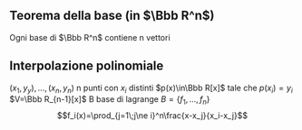 ## Teorema della base (in $\Bbb R^n$)
Ogni base di $\Bbb R^n$ contiene n vettori

## Interpolazione polinomiale
$(x_1,y_y),\dots,(x_n,y_n)$  n punti con $x_i$ distinti
$p(x)\in\Bbb R[x]$ tale che $p(x_i)=y_i$
$V=\Bbb R_{n-1}[x]$   B base di lagrange
$B=\{f_1,\dots,f_n\}$
$$f_i(x)=\prod_{j=1\;j\ne i}^n\frac{x-x_j}{x_i-x_j}$$ 